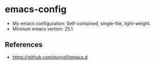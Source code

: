 # emacs-config
* My emacs configuration: Self-contained, single-file, light-weight.
* Mininum emacs vertion: 25.1

## References
* https://github.com/purcell/emacs.d
